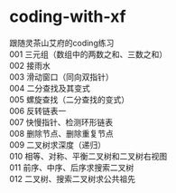 # coding-with-xf
跟随灵茶山艾府的coding练习  
001 三元组（数组中的两数之和、三数之和）  
002 接雨水  
003 滑动窗口（同向双指针）  
004 二分查找及其变式  
005 螺旋查找（二分查找的变式）  
006 反转链表一  
007 快慢指针、检测环形链表  
008 删除节点、删除重复节点  
009 二叉树求深度（递归）  
010 相等、对称、平衡二叉树和二叉树右视图  
011 前序、中序、后序求搜索二叉树  
012 二叉树、搜索二叉树求公共祖先
